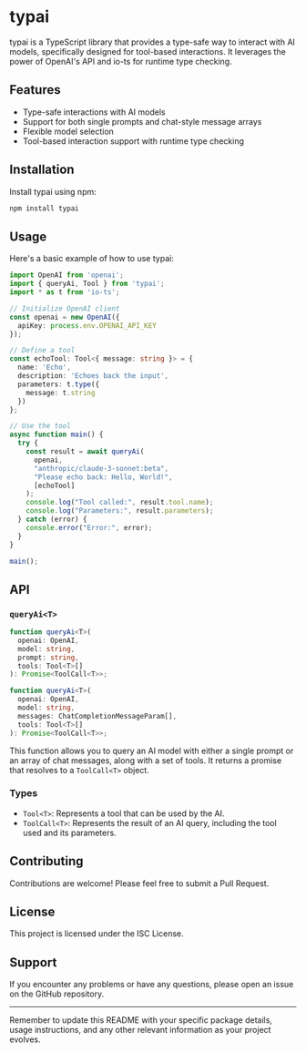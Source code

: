 # typai

typai is a TypeScript library that provides a type-safe way to interact with AI models, specifically designed for tool-based interactions. It leverages the power of OpenAI's API and io-ts for runtime type checking.

## Features

- Type-safe interactions with AI models
- Support for both single prompts and chat-style message arrays
- Flexible model selection
- Tool-based interaction support with runtime type checking

## Installation

Install typai using npm:

```bash
npm install typai
```

## Usage

Here's a basic example of how to use typai:

```typescript
import OpenAI from 'openai';
import { queryAi, Tool } from 'typai';
import * as t from 'io-ts';

// Initialize OpenAI client
const openai = new OpenAI({
  apiKey: process.env.OPENAI_API_KEY
});

// Define a tool
const echoTool: Tool<{ message: string }> = {
  name: 'Echo',
  description: 'Echoes back the input',
  parameters: t.type({
    message: t.string
  })
};

// Use the tool
async function main() {
  try {
    const result = await queryAi(
      openai,
      "anthropic/claude-3-sonnet:beta",
      "Please echo back: Hello, World!",
      [echoTool]
    );
    console.log("Tool called:", result.tool.name);
    console.log("Parameters:", result.parameters);
  } catch (error) {
    console.error("Error:", error);
  }
}

main();
```

## API

### `queryAi<T>`

```typescript
function queryAi<T>(
  openai: OpenAI,
  model: string,
  prompt: string,
  tools: Tool<T>[]
): Promise<ToolCall<T>>;

function queryAi<T>(
  openai: OpenAI,
  model: string,
  messages: ChatCompletionMessageParam[],
  tools: Tool<T>[]
): Promise<ToolCall<T>>;
```

This function allows you to query an AI model with either a single prompt or an array of chat messages, along with a set of tools. It returns a promise that resolves to a `ToolCall<T>` object.

### Types

- `Tool<T>`: Represents a tool that can be used by the AI.
- `ToolCall<T>`: Represents the result of an AI query, including the tool used and its parameters.

## Contributing

Contributions are welcome! Please feel free to submit a Pull Request.

## License

This project is licensed under the ISC License.

## Support

If you encounter any problems or have any questions, please open an issue on the GitHub repository.

---

Remember to update this README with your specific package details, usage instructions, and any other relevant information as your project evolves.
